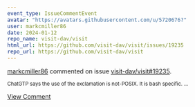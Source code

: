 ```yaml
---
event_type: IssueCommentEvent
avatar: "https://avatars.githubusercontent.com/u/5720676?"
user: markcmiller86
date: 2024-01-12
repo_name: visit-dav/visit
html_url: https://github.com/visit-dav/visit/issues/19235
repo_url: https://github.com/visit-dav/visit
---
```


<a href='https://github.com/markcmiller86' target='_blank'>markcmiller86</a> commented on issue <a href='https://github.com/visit-dav/visit/issues/19235' target='_blank'>visit-dav/visit#19235</a>.

<small>ChatGTP says the use of the exclamation is not-POSIX. It is bash specific. ...</small>

<a href='https://github.com/visit-dav/visit/issues/19235' target='_blank'>View Comment</a>